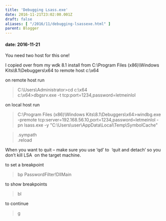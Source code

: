 ```yaml
---
title: 'Debugging Lsass.exe'
date: 2016-11-21T23:02:00.001Z
draft: false
aliases: [ "/2016/11/debugging-lsassexe.html" ]
parent: Blogger
---
```

#### date: 2016-11-21


You need two host for this one!

I copied over from my wdk 8.1 install from C:\\Program Files (x86)\\Windows Kits\\8.1\\Debuggers\\x64 to remote host c:\\x64  

on remote host run

> C:\\Users\\Administrator>cd c:\\x64  
> c:\\x64>dbgsrv.exe -t tcp:port=1234,password=letmeinlol

on local host run

> C:\\Program Files (x86)\\Windows Kits\\8.1\\Debuggers\\x64>windbg.exe -premote tcp:server=192.168.56.10,port=1234,password=letmeinlol -pn lsass.exe -y "C:\\Users\\user\\AppData\\Local\\Temp\\SymbolCache"

>   
> .sympath  
> .reload

When you want to quit – make sure you use ‘qd’ to  ‘quit and detach’ so you don’t kill LSA  on the target machine.

to set a breakpoint

> bp PasswordFilter!DllMain

to show breakpoints

> bl

to continue

> g